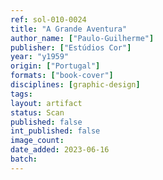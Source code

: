 ```yaml
---
ref: sol-010-0024
title: "A Grande Aventura"
author_name: ["Paulo-Guilherme"]
publisher: ["Estúdios Cor"]
year: "y1959"
origin: ["Portugal"]
formats: ["book-cover"]
disciplines: [graphic-design]
tags:
layout: artifact
status: Scan
published: false
int_published: false
image_count:
date_added: 2023-06-16
batch:
---
```

